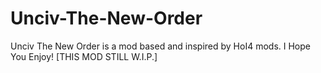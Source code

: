 # Unciv-The-New-Order
Unciv The New Order is a mod based and inspired by HoI4 mods. I Hope You Enjoy! [THIS MOD STILL W.I.P.]
